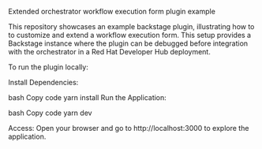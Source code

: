 
Extended orchestrator workflow execution form plugin example

This repository showcases an example backstage plugin, illustrating how to to customize and extend a workflow execution form. This setup provides a Backstage instance where the plugin can be debugged before integration with the orchestrator in a Red Hat Developer Hub deployment.

To run the plugin locally:

Install Dependencies:

bash
Copy code
yarn install
Run the Application:

bash
Copy code
yarn dev

Access: Open your browser and go to http://localhost:3000 to explore the application.
